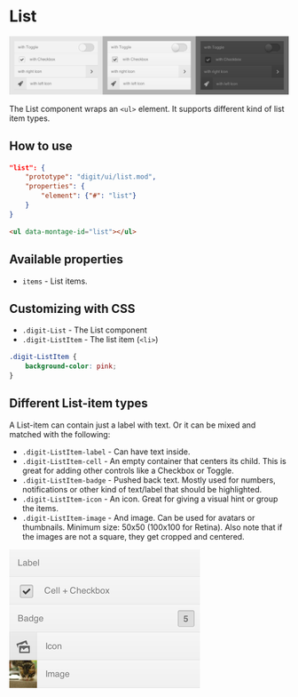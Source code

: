 # List

![List](screenshot.png)

The List component wraps an `<ul>` element. It supports different kind of list item types.

## How to use

```json
"list": {
    "prototype": "digit/ui/list.mod",
    "properties": {
        "element": {"#": "list"}
    }
}
```

```html
<ul data-montage-id="list"></ul>
```


## Available properties

* `items` - List items.



## Customizing with CSS

* `.digit-List` - The List component
* `.digit-ListItem` - The list item (`<li>`)

```css
.digit-ListItem {
    background-color: pink;
}
```


## Different List-item types

A List-item can contain just a label with text. Or it can be mixed and matched with the following: 

* `.digit-ListItem-label` - Can have text inside.
* `.digit-ListItem-cell` - An empty container that centers its child. This is great for adding other controls like a Checkbox or Toggle.
* `.digit-ListItem-badge` - Pushed back text. Mostly used for numbers, notifications or other kind of text/label that should be highlighted.
* `.digit-ListItem-icon` - An icon. Great for giving a visual hint or group the items.
* `.digit-ListItem-image` - And image. Can be used for avatars or thumbnails. Minimum size: 50x50 (100x100 for Retina). Also note that if the images are not a square, they get cropped and centered.

![List-item types](screenshot-types.png)
